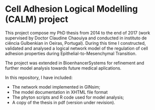 # Cell Adhesion Logical Modelling (CALM) project 
This project compose my PhD thesis from 2014 to the end of 2017 (work supervised by Doctor Claudine Chaouiya and conducted in instituto  de ciência Gulbenkian in Oeiras, Portugal). During this time I constructed, validated and analysed a logical network model of the regulation of cell adhesion properties during Epithelial-to-Mesenchymal Transition.

The project was extended in BioenhancerSystems for refinement and further model analysis towards future medical aplications.  
 
In this repository, I have included: 
  * The network model implemented in GINsim;  
  * The model documentation in XHTML file format
  * The phyton scripts and R code used for model analysis; 
  * A copy of the thesis in pdf (version under revision).   

